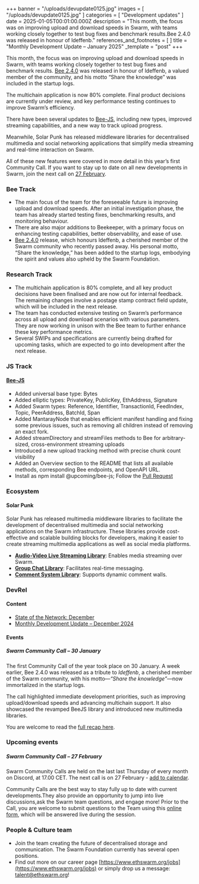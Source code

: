 +++
banner = "/uploads/devupdate0125.jpg"
images = [ "/uploads/devupdate0125.jpg" ]
categories = [ "Development updates" ]
date = 2025-01-05T00:01:00.000Z
description = "This month, the focus was on improving upload and download speeds in Swarm, with teams working closely together to test bug fixes and benchmark results.Bee 2.4.0 was released in honour of ldeffenb."
references_and_footnotes = [ ]
title = "Monthly Development Update – January 2025"
_template = "post"
+++


This month, the focus was on improving upload and download speeds in Swarm, with teams working closely together to test bug fixes and benchmark results. [Bee 2.4.0](https://github.com/ethersphere/bee/releases/tag/v2.4.0) was released in honour of ldeffenb, a valued member of the community, and his motto “Share the knowledge” was included in the startup logs.

The multichain application is now 80% complete. Final product decisions are currently under review, and key performance testing continues to improve Swarm’s efficiency.

There have been several updates to [Bee-JS](https://github.com/ethersphere/swarm-cli), including new types, improved streaming capabilities, and a new way to track upload progress.

Meanwhile, Solar Punk has released middleware libraries for decentralised multimedia and social networking applications that simplify media streaming and real-time interaction on Swarm.

All of these new features were covered in more detail in this year’s first Community Call. If you want to stay up to date on all new developments in Swarm, join the next call on [27 February](https://www.addevent.com/event/Ns24718088).


### Bee Track 

* The main focus of the team for the foreseeable future is improving upload and download speeds. After an initial investigation phase, the team has already started testing fixes, benchmarking results, and monitoring behaviour.
* There are also major additions to Beekeeper, with a  primary focus on enhancing testing capabilities, better observability, and ease of use.
* [Bee 2.4.0](https://github.com/ethersphere/bee/releases/tag/v2.4.0) release, which honours ldeffenb, a cherished member of the Swarm community who recently passed away.  His personal motto, “Share the knowledge,” has been added to the startup logs, embodying the spirit and values also upheld by the Swarm Foundation.


### Research Track  

* The multichain application is 80% complete, and all key product decisions have been finalised and are now out for internal feedback. The remaining changes involve  a postage stamp contract field update, which will be included in the next release. 
* The team has conducted extensive testing on Swarm’s performance across all upload and download scenarios with various parameters. They are now working in unison with the Bee team to further enhance these key performance metrics. 
* Several SWIPs and specifications are currently being drafted for upcoming tasks, which are expected to go into development after the next release. 


### JS Track 

#### [Bee-JS](https://github.com/ethersphere/swarm-cli)
* Added universal base type: Bytes
* Added elliptic types: PrivateKey, PublicKey, EthAddress, Signature
* Added Swarm types: Reference, Identifier, TransactionId, FeedIndex, Topic, PeerAddress, BatchId, Span
* Added MantarayNode that enables efficient manifest handling and fixing some previous issues, such as removing all children instead of removing an exact fork.
* Added streamDirectory and streamFiles methods to Bee for arbitrary-sized, cross-environment streaming uploads
* Introduced a new upload tracking method with precise chunk count visibility
* Added an Overview section to the README that lists all available methods, corresponding Bee endpoints, and OpenAPI URL.
* Install as npm install @upcoming/bee-js; Follow the [Pull Request](https://github.com/ethersphere/bee-js/pull/977)



### Ecosystem 

#### Solar Punk

Solar Punk has released multimedia middleware libraries to facilitate the development of decentralised multimedia and social networking applications on the Swarm infrastructure. These libraries provide cost-effective and scalable building blocks for developers, making it easier to create streaming multimedia applications as well as social media platforms.

* **[Audio-Video Live Streaming Library](https://www.npmjs.com/package/@solarpunkltd/swarm-stream-js)**: Enables media streaming over Swarm. 
* **[Group Chat Library](https://www.npmjs.com/package/@solarpunkltd/swarm-chat-js)**: Facilitates real-time messaging. 
* **[Comment System Library](https://www.npmjs.com/package/@solarpunkltd/comment-system)**: Supports dynamic comment walls. 


### DevRel 

#### Content 

* [State of the Network: December](https://blog.ethswarm.org/foundation/2025/state-of-the-network-december-2024/)
* [Monthly Development Update – December 2024](https://blog.ethswarm.org/foundation/2025/monthly-development-update-december-2024/)


#### Events 

##### **Swarm Community Call – 30 January**
The first Community Call of the year took place on 30 January. A week earlier, Bee 2.4.0 was released as a tribute to *ldeffenb*, a cherished member of the Swarm community, with his motto—*“Share the knowledge”*—now immortalized in the startup logs.

The call highlighted immediate development priorities, such as improving upload/download speeds and advancing multichain support. It also showcased the revamped BeeJS library and introduced new multimedia libraries.

 You are welcome to read the [full recap here](https://blog.ethswarm.org/foundation/2025/swarm-community-call-30-january-recap/). 


### Upcoming events

##### **Swarm Community Call – 27 February**

Swarm Community Calls are held on the last last Thursday of every month on Discord, at 17.00 CET. The next call is on 27 February - [add to calendar](https://www.addevent.com/event/Ns24718088). 

Community Calls are the best way to stay fully up to date with current developments.They also provide an opportunity to jump into live discussions,ask the Swarm team questions, and engage more! Prior to the Call, you are welcome to submit questions to the Team using this [online form](https://airtable.com/appNS3aNAw7rihPeg/shrBRyrMkXFsJvLS3), which will be answered live during the session.

### People & Culture team

* Join the team creating the future of decentralised storage and communication. The Swarm Foundation currently has several open positions. 
* Find out more on our career page [https://www.ethswarm.org/jobs](https://www.ethswarm.org/jobs) or simply drop us a message: talent@ethswarm.org!
